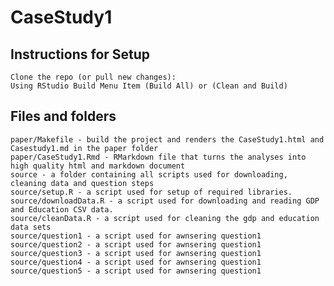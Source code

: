 # CaseStudy1

## Instructions for Setup

    Clone the repo (or pull new changes):
    Using RStudio Build Menu Item (Build All) or (Clean and Build)

## Files and folders

    paper/Makefile - build the project and renders the CaseStudy1.html and Casestudy1.md in the paper folder
    paper/CaseStudy1.Rmd - RMarkdown file that turns the analyses into high quality html and markdown document
    source - a folder containing all scripts used for downloading, cleaning data and question steps
    source/setup.R - a script used for setup of required libraries.
    source/downloadData.R - a script used for downloading and reading GDP and Education CSV data.
    source/cleanData.R - a script used for cleaning the gdp and education data sets
    source/question1 - a script used for awnsering question1
    source/question2 - a script used for awnsering question1
    source/question3 - a script used for awnsering question1
    source/question4 - a script used for awnsering question1
    source/question5 - a script used for awnsering question1

